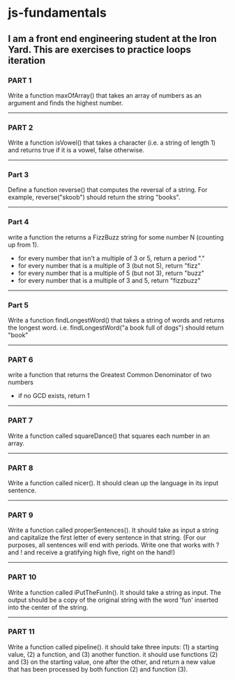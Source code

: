# js-fundamentals
## I am a front end engineering student at the Iron Yard. This are exercises to practice loops iteration

### PART 1
Write a function maxOfArray() that takes an array of numbers as an argument and finds the highest number.

----

### PART 2
Write a function isVowel() that takes a character (i.e. a string of length 1)
and returns true if it is a vowel, false otherwise.

----

### Part 3
Define a function reverse() that computes
the reversal of a string. For example,
reverse("skoob") should return the
string "books".

----

### Part 4
write a function the returns a FizzBuzz string for some number N (counting up from 1).
- for every number that isn't a multiple of 3 or 5, return a period "."
- for every number that is a multiple of 3 (but not 5), return "fizz"
- for every number that is a multiple of 5 (but not 3), return "buzz"
- for every number that is a multiple of 3 and 5, return "fizzbuzz"

----

### Part 5
Write a function findLongestWord() that takes a string of words and returns the longest word.
i.e. findLongestWord("a book full of dogs") should return "book"

----

### PART 6
write a function that returns the Greatest Common Denominator of two numbers
- if no GCD exists, return 1

----

### PART 7
Write a function called squareDance() that squares each number in an array.

----

### PART 8
Write a function called nicer(). It should clean up the language in its input sentence.

----

### PART 9
Write a function called properSentences(). It should take as input a string
and capitalize the first letter of every sentence in that string.
(For our purposes, all sentences will end with periods. Write one that works
with ? and ! and receive a gratifying high five, right on the hand!)

----

### PART 10
Write a function called iPutTheFunIn(). It should take a string as input.
The output should be a copy of the original string with the word 'fun' inserted into the center of the string.

----

### PART 11
Write a function called pipeline(). it should take three inputs: (1) a starting value,
(2) a function, and (3) another function. it should use functions (2) and (3) on the
starting value, one after the other, and return a new value that has been processed
by both function (2) and function (3).
